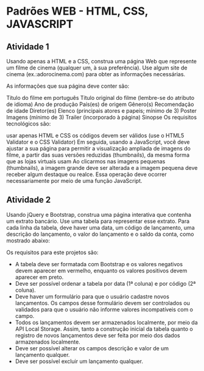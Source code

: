 # Padrões WEB - HTML, CSS, JAVASCRIPT
## Atividade 1

Usando apenas a HTML e a CSS, construa uma página Web que represente um filme de cinema (qualquer um, à sua preferência). Use algum site de cinema (ex.:adorocinema.com) para obter as informações necessárias.

As informações que sua página deve conter são:

Título do filme em português
Título original do filme  (lembre-se do atributo de idioma)
Ano de produção
País(es) de origem
Gênero(s)
Recomendação de idade
Diretor(es)
Elenco (principais atores e papeis; mínimo de 3)
Poster
Imagens (mínimo de 3)
Trailer (incorporado à página)
Sinopse
Os requisitos tecnológicos são:

usar apenas HTML e CSS
os códigos devem ser válidos (use o HTML5 Validator e o CSS Validator)
Em seguida, usando a JavaScript, você deve ajustar a sua página para permitir a visualização ampliada de imagens do filme, a partir das suas versões reduzidas (thumbnails), da mesma forma que as lojas virtuais usam
Ao clicarmos nas imagens pequenas (thumbnails), a imagem grande deve ser alterada e a imagem pequena deve receber algum destaque ou realce. Essa operação deve ocorrer necessariamente por meio de uma função JavaScript.

## Atividade 2
Usando jQuery e Bootstrap, construa uma página interativa que contenha um extrato bancário. Use uma tabela para representar esse extrato. Para cada linha da tabela, deve haver uma data, um código de lançamento, uma descrição do lançamento, o valor do lançamento e o saldo da conta, como mostrado abaixo:

Os requisitos para este projetos são:

- A tabela deve ser formatada com Bootstrap e os  valores negativos devem aparecer em vermelho, enquanto os valores positivos devem aparecer em preto.
- Deve ser possível ordenar a tabela por data (1ª coluna) e por código (2ª coluna).
- Deve haver um formulário para que o usuário cadastre novos lançamentos. Os campos desse formulário devem ser controlados ou validados para que o usuário não informe valores incompatíveis com o campo.
- Todos os lançamentos devem ser armazenados localmente, por meio da API Local Storage. Assim, tanto a construção inicial da tabela quanto o registro de novos lançamentos deve ser feita por meio dos dados armazenados localmente.
- Deve ser possível alterar os campos descrição e valor de um lançamento qualquer.
- Deve ser possível excluir um lançamento qualquer.
